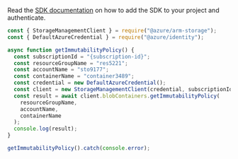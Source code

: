Read the [SDK documentation](https://github.com/Azure/azure-sdk-for-js/blob/%40azure%2Farm-storage_17.2.0/sdk/storage/arm-storage/README.md) on how to add the SDK to your project and authenticate.

```javascript
const { StorageManagementClient } = require("@azure/arm-storage");
const { DefaultAzureCredential } = require("@azure/identity");

async function getImmutabilityPolicy() {
  const subscriptionId = "{subscription-id}";
  const resourceGroupName = "res5221";
  const accountName = "sto9177";
  const containerName = "container3489";
  const credential = new DefaultAzureCredential();
  const client = new StorageManagementClient(credential, subscriptionId);
  const result = await client.blobContainers.getImmutabilityPolicy(
    resourceGroupName,
    accountName,
    containerName
  );
  console.log(result);
}

getImmutabilityPolicy().catch(console.error);
```
